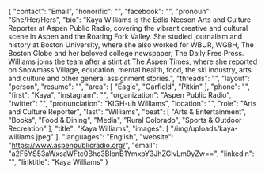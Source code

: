 {
  "contact": "Email",
  "honorific": "",
  "facebook": "",
  "pronoun": "She/Her/Hers",
  "bio": "Kaya Williams is the Edlis Neeson Arts and Culture Reporter at Aspen Public Radio, covering the vibrant creative and cultural scene in Aspen and the Roaring Fork Valley. She studied journalism and history at Boston University, where she also worked for WBUR, WGBH, The Boston Globe and her beloved college newspaper, The Daily Free Press. Williams joins the team after a stint at The Aspen Times, where she reported on Snowmass Village, education, mental health, food, the ski industry, arts and culture and other general assignment stories.",
  "threads": "",
  "layout": "person",
  "resume": "",
  "area": [
    "Eagle",
    "Garfield",
    "Pitkin"
  ],
  "phone": "",
  "first": "Kaya",
  "instagram": "",
  "organization": "Aspen Public Radio",
  "twitter": "",
  "pronunciation": "KIGH-uh Williams",
  "location": "",
  "role": "Arts and Culture Reporter",
  "last": "Williams",
  "beat": [
    "Arts & Entertainment",
    "Books",
    "Food & Dining",
    "Media",
    "Rural Colorado",
    "Sports & Outdoor Recreation"
  ],
  "title": "Kaya Williams",
  "images": [
    "/img/uploads/kaya-williams.jpeg"
  ],
  "languages": "English",
  "website": "https://www.aspenpublicradio.org/",
  "email": "a2F5YS53aWxsaWFtc0Bhc3BlbnB1YmxpY3JhZGlvLm9yZw==",
  "linkedin": "",
  "linktitle": "Kaya Williams"
}
